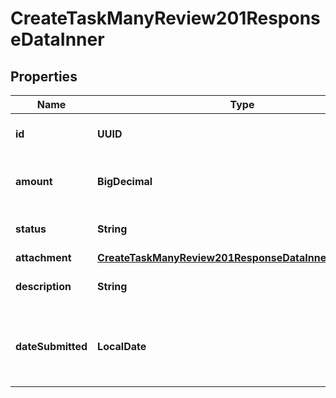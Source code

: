 

# CreateTaskManyReview201ResponseDataInner


## Properties

| Name | Type | Description | Notes |
|------------ | ------------- | ------------- | -------------|
|**id** | **UUID** | The unique ID of the task. |  |
|**amount** | **BigDecimal** | The amount associated with the task. |  |
|**status** | **String** | The review status of the task. |  |
|**attachment** | [**CreateTaskManyReview201ResponseDataInnerAttachment**](CreateTaskManyReview201ResponseDataInnerAttachment.md) |  |  [optional] |
|**description** | **String** | A description of the task. |  |
|**dateSubmitted** | **LocalDate** | The date the task was submitted, in ISO 8601 format. |  |



